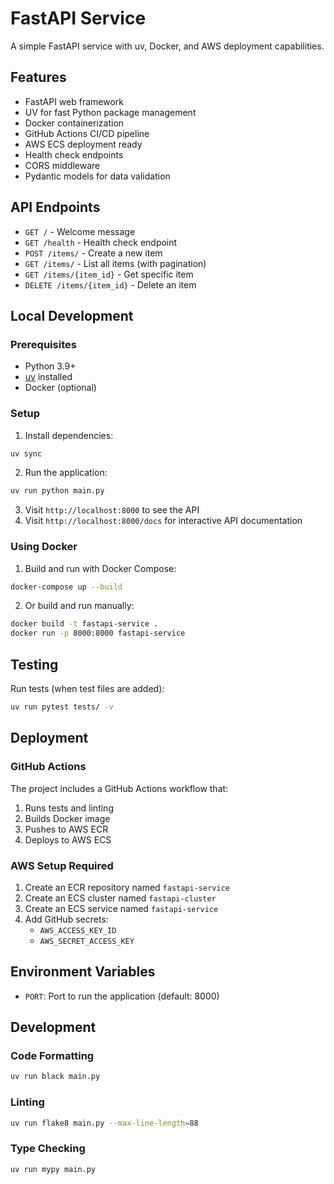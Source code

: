 # FastAPI Service

A simple FastAPI service with uv, Docker, and AWS deployment capabilities.

## Features

- FastAPI web framework
- UV for fast Python package management
- Docker containerization
- GitHub Actions CI/CD pipeline
- AWS ECS deployment ready
- Health check endpoints
- CORS middleware
- Pydantic models for data validation

## API Endpoints

- `GET /` - Welcome message
- `GET /health` - Health check endpoint
- `POST /items/` - Create a new item
- `GET /items/` - List all items (with pagination)
- `GET /items/{item_id}` - Get specific item
- `DELETE /items/{item_id}` - Delete an item

## Local Development

### Prerequisites

- Python 3.9+
- [uv](https://github.com/astral-sh/uv) installed
- Docker (optional)

### Setup

1. Install dependencies:
```bash
uv sync
```

2. Run the application:
```bash
uv run python main.py
```

3. Visit `http://localhost:8000` to see the API
4. Visit `http://localhost:8000/docs` for interactive API documentation

### Using Docker

1. Build and run with Docker Compose:
```bash
docker-compose up --build
```

2. Or build and run manually:
```bash
docker build -t fastapi-service .
docker run -p 8000:8000 fastapi-service
```

## Testing

Run tests (when test files are added):
```bash
uv run pytest tests/ -v
```

## Deployment

### GitHub Actions

The project includes a GitHub Actions workflow that:
1. Runs tests and linting
2. Builds Docker image
3. Pushes to AWS ECR
4. Deploys to AWS ECS

### AWS Setup Required

1. Create an ECR repository named `fastapi-service`
2. Create an ECS cluster named `fastapi-cluster`
3. Create an ECS service named `fastapi-service`
4. Add GitHub secrets:
   - `AWS_ACCESS_KEY_ID`
   - `AWS_SECRET_ACCESS_KEY`

## Environment Variables

- `PORT`: Port to run the application (default: 8000)

## Development

### Code Formatting
```bash
uv run black main.py
```

### Linting
```bash
uv run flake8 main.py --max-line-length=88
```

### Type Checking
```bash
uv run mypy main.py
```
